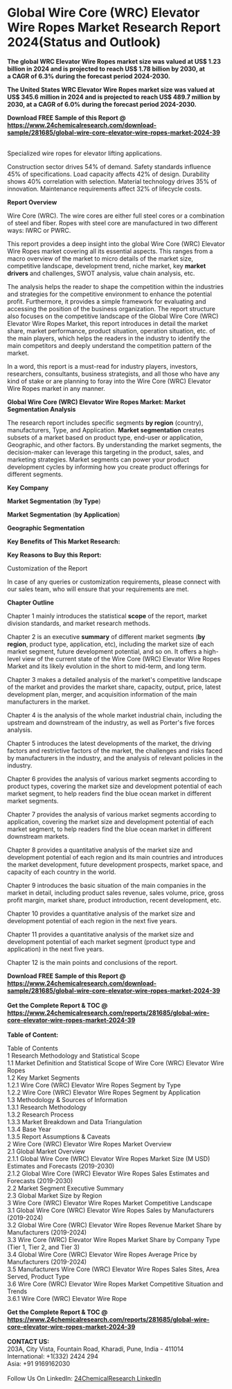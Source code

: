 <h1>Global Wire Core (WRC) Elevator Wire Ropes Market Research Report 2024(Status and Outlook)</h1><p><strong>The global WRC Elevator Wire Ropes market size was valued at US$ 1.23 billion in 2024 and is projected to reach US$ 1.78 billion by 2030, at a CAGR of 6.3% during the forecast period 2024-2030.</strong></p><p>
</p><p><strong>The United States WRC Elevator Wire Ropes market size was valued at US$ 345.6 million in 2024 and is projected to reach US$ 489.7 million by 2030, at a CAGR of 6.0% during the forecast period 2024-2030.</strong></p><div><b>Download FREE Sample of this Report @ 
            <a href="https://www.24chemicalresearch.com/download-sample/281685/global-wire-core-elevator-wire-ropes-market-2024-39">
            https://www.24chemicalresearch.com/download-sample/281685/global-wire-core-elevator-wire-ropes-market-2024-39</a></b></div><br><p>
</p><p>Specialized wire ropes for elevator lifting applications.</p><p>
</p><p>Construction sector drives 54% of demand. Safety standards influence 45% of specifications. Load capacity affects 42% of design. Durability shows 40% correlation with selection. Material technology drives 35% of innovation. Maintenance requirements affect 32% of lifecycle costs.</p><p>
</p><p><strong>Report Overview</strong></p><p>
</p><p></p><p>
</p><p>Wire Core (WRC). The wire cores are either full steel cores or a combination of steel and fiber. Ropes with steel core are manufactured in two different ways: IWRC or PWRC.</p><p>
</p><p>This report provides a deep insight into the global Wire Core (WRC) Elevator Wire Ropes market covering all its essential aspects. This ranges from a macro overview of the market to micro details of the market size, competitive landscape, development trend, niche market, key <strong>market drivers</strong> and challenges, SWOT analysis, value chain analysis, etc.</p><p>
</p><p>The analysis helps the reader to shape the competition within the industries and strategies for the competitive environment to enhance the potential profit. Furthermore, it provides a simple framework for evaluating and accessing the position of the business organization. The report structure also focuses on the competitive landscape of the Global Wire Core (WRC) Elevator Wire Ropes Market, this report introduces in detail the market share, market performance, product situation, operation situation, etc. of the main players, which helps the readers in the industry to identify the main competitors and deeply understand the competition pattern of the market.</p><p>
</p><p>In a word, this report is a must-read for industry players, investors, researchers, consultants, business strategists, and all those who have any kind of stake or are planning to foray into the Wire Core (WRC) Elevator Wire Ropes market in any manner.</p><p>
</p><p><strong>Global Wire Core (WRC) Elevator Wire Ropes Market: Market Segmentation Analysis</strong></p><p>
</p><p>The research report includes specific segments <strong>by region</strong> (country), manufacturers, Type, and Application. <strong>Market segmentation</strong> creates subsets of a market based on product type, end-user or application, Geographic, and other factors. By understanding the market segments, the decision-maker can leverage this targeting in the product, sales, and marketing strategies. Market segments can power your product development cycles by informing how you create product offerings for different segments.</p><p>
</p><p><strong>Key Company</strong></p><p>
</p><p>
</p><p><strong>Market Segmentation</strong> (<strong>by Type</strong>)</p><p>
</p><p>
</p><p><strong>Market Segmentation</strong> (<strong>by Application</strong>)</p><p>
</p><p>
</p><p><strong>Geographic Segmentation</strong></p><p>
</p><p>
</p><p><strong>Key Benefits of This Market Research:</strong></p><p>
</p><p>
</p><p><strong>Key Reasons to Buy this Report:</strong></p><p>
</p><p>
</p><p>Customization of the Report</p><p>
</p><p>In case of any queries or customization requirements, please connect with our sales team, who will ensure that your requirements are met.</p><p>
</p><p><strong>Chapter Outline</strong></p><p>
</p><p>Chapter 1 mainly introduces the statistical <strong>scope</strong> of the report, market division standards, and market research methods.</p><p>
</p><p>Chapter 2 is an executive <strong>summary</strong> of different market segments (<strong>by region</strong>, product type, application, etc), including the market size of each market segment, future development potential, and so on. It offers a high-level view of the current state of the Wire Core (WRC) Elevator Wire Ropes Market and its likely evolution in the short to mid-term, and long term.</p><p>
</p><p>Chapter 3 makes a detailed analysis of the market's competitive landscape of the market and provides the market share, capacity, output, price, latest development plan, merger, and acquisition information of the main manufacturers in the market.</p><p>
</p><p>Chapter 4 is the analysis of the whole market industrial chain, including the upstream and downstream of the industry, as well as Porter's five forces analysis.</p><p>
</p><p>Chapter 5 introduces the latest developments of the market, the driving factors and restrictive factors of the market, the challenges and risks faced by manufacturers in the industry, and the analysis of relevant policies in the industry.</p><p>
</p><p>Chapter 6 provides the analysis of various market segments according to product types, covering the market size and development potential of each market segment, to help readers find the blue ocean market in different market segments.</p><p>
</p><p>Chapter 7 provides the analysis of various market segments according to application, covering the market size and development potential of each market segment, to help readers find the blue ocean market in different downstream markets.</p><p>
</p><p>Chapter 8 provides a quantitative analysis of the market size and development potential of each region and its main countries and introduces the market development, future development prospects, market space, and capacity of each country in the world.</p><p>
</p><p>Chapter 9 introduces the basic situation of the main companies in the market in detail, including product sales revenue, sales volume, price, gross profit margin, market share, product introduction, recent development, etc.</p><p>
</p><p>Chapter 10 provides a quantitative analysis of the market size and development potential of each region in the next five years.</p><p>
</p><p>Chapter 11 provides a quantitative analysis of the market size and development potential of each market segment (product type and application) in the next five years.</p><p>
</p><p>Chapter 12 is the main points and conclusions of the report.</p><p>

</p><div><b>Download FREE Sample of this Report @ 
            <a href="https://www.24chemicalresearch.com/download-sample/281685/global-wire-core-elevator-wire-ropes-market-2024-39">
            https://www.24chemicalresearch.com/download-sample/281685/global-wire-core-elevator-wire-ropes-market-2024-39</a></b></div><br><div><b>Get the Complete Report & TOC @ 
            <a href="https://www.24chemicalresearch.com/reports/281685/global-wire-core-elevator-wire-ropes-market-2024-39">
            https://www.24chemicalresearch.com/reports/281685/global-wire-core-elevator-wire-ropes-market-2024-39</a></b></div><br>
            <b>Table of Content:</b><p>Table of Contents<br />
 1 Research Methodology and Statistical Scope<br />
 1.1 Market Definition and Statistical Scope of Wire Core (WRC) Elevator Wire Ropes<br />
 1.2 Key Market Segments<br />
 1.2.1 Wire Core (WRC) Elevator Wire Ropes Segment by Type<br />
 1.2.2 Wire Core (WRC) Elevator Wire Ropes Segment by Application<br />
 1.3 Methodology & Sources of Information<br />
 1.3.1 Research Methodology<br />
 1.3.2 Research Process<br />
 1.3.3 Market Breakdown and Data Triangulation<br />
 1.3.4 Base Year<br />
 1.3.5 Report Assumptions & Caveats<br />
 2 Wire Core (WRC) Elevator Wire Ropes Market Overview<br />
 2.1 Global Market Overview<br />
 2.1.1 Global Wire Core (WRC) Elevator Wire Ropes Market Size (M USD) Estimates and Forecasts (2019-2030)<br />
 2.1.2 Global Wire Core (WRC) Elevator Wire Ropes Sales Estimates and Forecasts (2019-2030)<br />
 2.2 Market Segment Executive Summary<br />
 2.3 Global Market Size by Region<br />
 3 Wire Core (WRC) Elevator Wire Ropes Market Competitive Landscape<br />
 3.1 Global Wire Core (WRC) Elevator Wire Ropes Sales by Manufacturers (2019-2024)<br />
 3.2 Global Wire Core (WRC) Elevator Wire Ropes Revenue Market Share by Manufacturers (2019-2024)<br />
 3.3 Wire Core (WRC) Elevator Wire Ropes Market Share by Company Type (Tier 1, Tier 2, and Tier 3)<br />
 3.4 Global Wire Core (WRC) Elevator Wire Ropes Average Price by Manufacturers (2019-2024)<br />
 3.5 Manufacturers Wire Core (WRC) Elevator Wire Ropes Sales Sites, Area Served, Product Type<br />
 3.6 Wire Core (WRC) Elevator Wire Ropes Market Competitive Situation and Trends<br />
 3.6.1 Wire Core (WRC) Elevator Wire Rope</p><div><b>Get the Complete Report & TOC @ 
            <a href="https://www.24chemicalresearch.com/reports/281685/global-wire-core-elevator-wire-ropes-market-2024-39">
            https://www.24chemicalresearch.com/reports/281685/global-wire-core-elevator-wire-ropes-market-2024-39</a></b></div><br><b>CONTACT US:</b><br>
            203A, City Vista, Fountain Road, Kharadi, Pune, India - 411014<br>
            International: +1(332) 2424 294<br>
            Asia: +91 9169162030 <br><br>
            Follow Us On LinkedIn: <a href="https://www.linkedin.com/company/24chemicalresearch/">24ChemicalResearch LinkedIn</a>